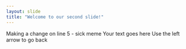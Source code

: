 ```yaml
---
layout: slide
title: "Welcome to our second slide!"
---
```

Making a change on line 5 - sick meme
Your text goes here
Use the left arrow to go back
